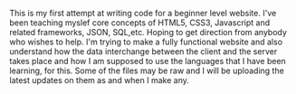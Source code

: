 This is my first attempt at writing code for a beginner level website. I've been teaching myslef core concepts of HTML5, CSS3, Javascript and related frameworks, JSON, SQL,etc. 
Hoping to get direction from anybody who wishes to help. I'm trying to make a fully functional website and also understand how the data interchange between the client and the server 
takes place and how I am supposed to use the languages that I have been learning, for this. Some of the files may be raw and I will be uploading the latest updates on them as and when I make any.
